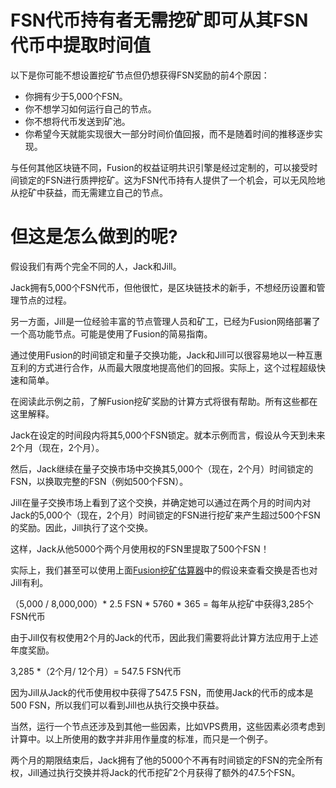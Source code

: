 # FSN代币持有者无需挖矿即可从其FSN代币中提取时间值

以下是你可能不想设置挖矿节点但仍想获得FSN奖励的前4个原因：

* 你拥有少于5,000个FSN。
* 你不想学习如何运行自己的节点。
* 你不想将代币发送到矿池。
* 你希望今天就能实现很大一部分时间价值回报，而不是随着时间的推移逐步实现。

与任何其他区块链不同，Fusion的权益证明共识引擎是经过定制的，可以接受时间锁定的FSN进行质押挖矿。这为FSN代币持有人提供了一个机会，可以无风险地从挖矿中获益，而无需建立自己的节点。

# 但这是怎么做到的呢?

假设我们有两个完全不同的人，Jack和Jill。

Jack拥有5,000个FSN代币，但他很忙，是区块链技术的新手，不想经历设置和管理节点的过程。

另一方面，Jill是一位经验丰富的节点管理人员和矿工，已经为Fusion网络部署了一个高功能节点。可能是使用了Fusion的简易指南。

通过使用Fusion的时间锁定和量子交换功能，Jack和Jill可以很容易地以一种互惠互利的方式进行合作，从而最大限度地提高他们的回报。实际上，这个过程超级快速和简单。

在阅读此示例之前，了解Fusion挖矿奖励的计算方式将很有帮助。所有这些都在这里解释。

Jack在设定的时间段内将其5,000个FSN锁定。就本示例而言，假设从今天到未来2个月（现在，2个月）。

然后，Jack继续在量子交换市场中交换其5,000个（现在，2个月）时间锁定的FSN，以换取完整的FSN（例如500个FSN）。

Jill在量子交换市场上看到了这个交换，并确定她可以通过在两个月的时间内对Jack的5,000个（现在，2个月）时间锁定的FSN进行挖矿来产生超过500个FSN的奖励。因此，Jill执行了这个交换。

这样，Jack从他5000个两个月使用权的FSN里提取了500个FSN！

实际上，我们甚至可以使用上面[Fusion挖矿估算器](http://www.fusion.org/staking)中的假设来查看交换是否也对Jill有利。

（5,000 / 8,000,000）* 2.5 FSN * 5760 * 365 =  每年从挖矿中获得3,285个FSN代币

由于Jill仅有权使用2个月的Jack的代币，因此我们需要将此计算方法应用于上述年度奖励。

3,285 *（2个月/ 12个月）= 547.5 FSN代币

因为Jill从Jack的代币使用权中获得了547.5 FSN，而使用Jack的代币的成本是500 FSN，所以我们可以看到Jill也从执行交换中获益。

当然，运行一个节点还涉及到其他一些因素，比如VPS费用，这些因素必须考虑到计算中。以上所使用的数字并非用作量度的标准，而只是一个例子。

两个月的期限结束后，Jack拥有了他的5000个不再有时间锁定的FSN的完全所有权，Jill通过执行交换并将Jack的代币挖矿2个月获得了额外的47.5个FSN。
